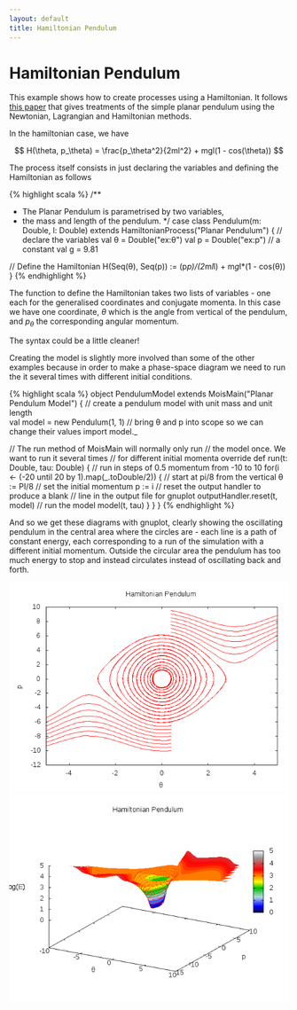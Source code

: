 ```yaml
---
layout: default
title: Hamiltonian Pendulum
---
```


Hamiltonian Pendulum
====================

This example shows how to create processes using a Hamiltonian. It
follows
[this paper](https://www.wiki.ed.ac.uk/download/attachments/215188561/MPT%20Series%20-%20Session%204-%20Addendum.pdf?version=1&modificationDate=1404399118000&api=v2)
that gives treatments of the simple planar pendulum using the
Newtonian, Lagrangian and Hamiltonian methods.

In the hamiltonian case, we have

$$
H(\theta, p_\theta) = \frac{p_\theta^2}{2ml^2} + mgl(1 - cos(\theta))
$$

The process itself consists in just declaring the variables and
defining the Hamiltonian as follows

{% highlight scala %}
/**
 * The Planar Pendulum is parametrised by two variables,
 * the mass and length of the pendulum.
 */
case class Pendulum(m: Double, l: Double) 
     extends HamiltonianProcess("Planar Pendulum") {
  // declare the variables
  val θ = Double("ex:θ")
  val p = Double("ex:p")
  // a constant
  val g = 9.81

  // Define the Hamiltonian
  H(Seq(θ), Seq(p)) := (p*p)/(2*m*l*l) + m*g*l*(1 - cos(θ))
}
{% endhighlight %}

The function to define the Hamiltonian takes two lists of variables -
one each for the generalised coordinates and conjugate momenta. In
this case we have one coordinate, $\theta$ which is the angle from
vertical of the pendulum, and $p_\theta$ the corresponding angular
momentum.

  The syntax could be a little cleaner!

Creating the model is slightly more involved than some of the other
examples because in order to make a phase-space diagram we need to run
the it several times with different initial conditions.

{% highlight scala %}
object PendulumModel extends MoisMain("Planar Pendulum Model") {
  // create a pendulum model with unit mass and unit length       
  val model = new Pendulum(1, 1)
  // bring θ and p into scope so we can change their values
  import model._

  // The run method of MoisMain will normally only run
  // the model once. We want to run it several times
  // for different initial momenta
  override def run(t: Double, tau: Double) {
    // run in steps of 0.5 momentum from -10 to 10
    for(i <- (-20 until 20 by 1).map(_.toDouble/2)) {
      // start at pi/8 from the vertical
      θ := PI/8
      // set the initial momentum
      p := i
      // reset the output handler to produce a blank
      // line in the output file for gnuplot
      outputHandler.reset(t, model)
      // run the model
      model(t, tau)
    }
  }
}
{% endhighlight %}

And so we get these diagrams with gnuplot, clearly showing the
oscillating pendulum in the central area where the circles are - each
line is a path of constant energy, each corresponding to a run of the
simulation with a different initial momentum. Outside the circular
area the pendulum has too much energy to stop and instead circulates
instead of oscillating back and forth.

![Phase-space Diagram](pendulum.png)
![Phase-space Diagram](pendulum-3d.png)
